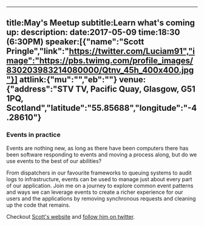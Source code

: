 ----
title:May's Meetup
subtitle:Learn what's coming up:
description:
date:2017-05-09
time:18:30 (6:30PM)
speaker:[{"name":"Scott Pringle","link":"https://twitter.com/Luciam91","image":"https://pbs.twimg.com/profile_images/830203983214080000/Qtnv_45h_400x400.jpg"}]
attlink:{"mu":"","eb":""}
venue:{"address":"STV TV, Pacific Quay, Glasgow, G51 1PQ, Scotland","latitude":"55.85688","longitude":"-4.28610"}
----

### Events in practice

Events are nothing new, as long as there have been computers there has been software responding to events 
and moving a process along, but do we use events to the best of our abilities?
 
From dispatchers in our favourite frameworks to queuing systems to audit logs to infrastructure, 
events can be used to manage just about every part of our application. Join me on a journey to explore common 
event patterns and ways we can leverage events to create a richer experience for our users and the applications 
by removing synchronous requests and cleaning up the code that remains.

Checkout [Scott's website][1] and [follow him on twitter][2].
 
[1]: http://scottpringle.co.uk
[2]: https://twitter.com/Luciam91
